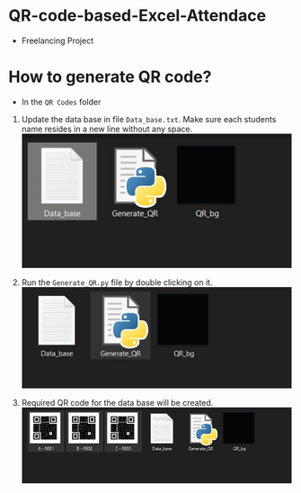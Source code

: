 # QR-code-based-Excel-Attendace
* Freelancing Project

# How to generate QR code?

- In the `QR Codes` folder

1. Update the data base in file `Data_base.txt`. Make sure each students name resides in a new line without any space.  
![Data_base](./Reference/Data_base.jpg)  

2. Run the `Generate_QR.py` file by double clicking on it.  
![Generate_qr](./Reference/Generate_QR.jpg)  

3. Required QR code for the data base will be created.  
![QR_code](./Reference/QR_code.jpg)  
